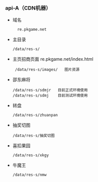 ### api-A（CDN机器）
- 域名
        
        re.pkgame.net
- 主目录

      /data/res-s/
- 主页招商页面 re.pkgame.net/index.html
      
       /data/res-s/images/   图片资源
- 邵东麻将

      /data/res-s/sdmjr   目前正式环境使用
      /data/res-s/sdmj    目前测试环境使用
- 转盘
      
      /data/res-s/zhuanpan
- 抽奖切图

      /data/res-s/抽奖切图
- 喜扣果园

      /data/res-s/xkgy
- 牛魔王
    
      /data/res-s/nmw